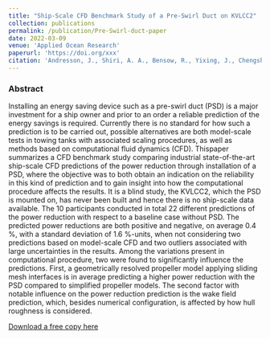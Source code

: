 ```yaml
---
title: "Ship-Scale CFD Benchmark Study of a Pre-Swirl Duct on KVLCC2"
collection: publications
permalink: /publication/Pre-Swirl-duct-paper
date: 2022-03-09
venue: 'Applied Ocean Research'
paperurl: 'https://doi.org/xxx'
citation: 'Andresson, J., Shiri, A. A., Bensow, R., Yixing, J., Chengsheng, W., Gengyao, Q., Deng, G., Queutey, P., Xing-Kaeding, Y., Horn, P., Lücke, T., Kobayashi, H., Ohashi, K., Sakamoto, N., Yang, F., Gao, Y., Winden, B., Meyerson, M. G., Maki, K. J., Turnock, S., Hudson, D., Banks, J., Terziev, M., Tezdogan, T., Vesting, F., Hino, T. & Werner, S., 2022, Ship-Scale CFD Benchmark Study of a Pre-Swirl Duct on KVLCC2'
---
```


### Abstract

Installing an energy saving device such as a pre-swirl duct (PSD) is a major investment for a ship owner and prior to an order a reliable prediction of the energy savings is required. Currently there is no standard for how such a prediction is to be carried out, possible alternatives are both model-scale tests in towing tanks with associated scaling procedures, as well as methods based on computational fluid dynamics (CFD). Thispaper summarizes a CFD benchmark study comparing industrial state-of-the-art ship-scale CFD predictions of the power reduction through installation of a PSD, where the objective was to both obtain an indication on the reliability in this kind of prediction and to gain insight into how the computational procedure affects the results. It is a blind study, the KVLCC2, which the PSD is mounted on, has never been built and hence there is no ship-scale data available. The 10 participants conducted in total 22 different predictions of the power reduction with respect to a baseline case without PSD. The predicted power reductions are both positive and negative, on average 0.4 %, with a standard deviation of 1.6 %-units, when not considering two predictions based on model-scale CFD and two outliers associated with large uncertainties in the results. Among the variations present in computational procedure, two were found to significantly influence the predictions. First, a geometrically resolved propeller model applying sliding mesh interfaces is in average predicting a higher power reduction with the PSD compared to simplified propeller models. The second factor with notable influence on the power reduction prediction is the wake field prediction, which, besides numerical configuration, is affected by how hull roughness is considered. 

[Download a free copy here](http://momchil-terziev.github.io/files/APOR-D-21-00817_R2.pdf)
